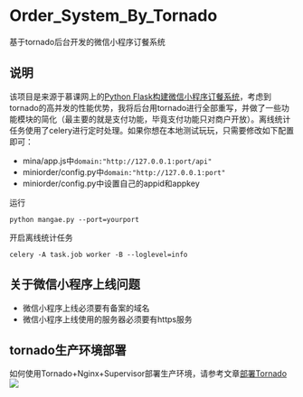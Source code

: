 # Order_System_By_Tornado
基于tornado后台开发的微信小程序订餐系统

## 说明
该项目是来源于慕课网上的[Python Flask构建微信小程序订餐系统](https://coding.imooc.com/class/265.html)，考虑到tornado的高并发的性能优势，我将后台用tornado进行全部重写，并做了一些功能模块的简化（最主要的就是支付功能，毕竟支付功能只对商户开放）。离线统计任务使用了celery进行定时处理。如果你想在本地测试玩玩，只需要修改如下配置即可：
* mina/app.js中`domain:"http://127.0.0.1:port/api"`
* miniorder/config.py中`domain:"http://127.0.0.1:port"`
* miniorder/config.py中设置自己的appid和appkey

运行
```
python mangae.py --port=yourport
```

开启离线统计任务

```
celery -A task.job worker -B --loglevel=info 
```

## 关于微信小程序上线问题

* 微信小程序上线必须要有备案的域名
* 微信小程序上线使用的服务器必须要有https服务

## tornado生产环境部署
如何使用Tornado+Nginx+Supervisor部署生产环境，请参考文章[部署Tornado](https://mirrors.segmentfault.com/itt2zh/ch8.html)
![](https://ws1.sinaimg.cn/large/006tNc79gy1fvtvqq2cv7j30j407k0tr.jpg)

